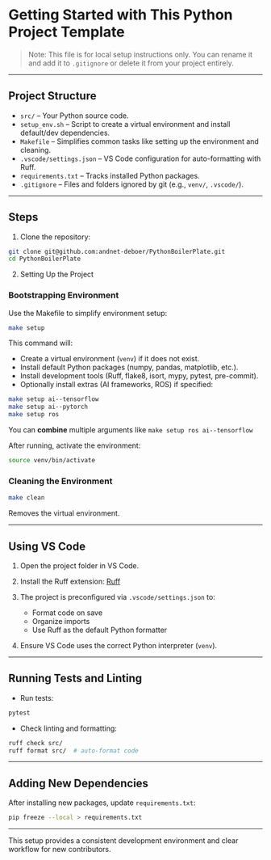 # Getting Started with This Python Project Template

> Note: This file is for local setup instructions only. You can rename it and add it to `.gitignore` or delete it from your project entirely.

---

## Project Structure

* `src/` – Your Python source code.
* `setup_env.sh` – Script to create a virtual environment and install default/dev dependencies.
* `Makefile` – Simplifies common tasks like setting up the environment and cleaning.
* `.vscode/settings.json` – VS Code configuration for auto-formatting with Ruff.
* `requirements.txt` – Tracks installed Python packages.
* `.gitignore` – Files and folders ignored by git (e.g., `venv/`, `.vscode/`).

---

## Steps
1. Clone the repository:

```bash
git clone git@github.com:andnet-deboer/PythonBoilerPlate.git
cd PythonBoilerPlate
```


2. Setting Up the Project

### Bootstrapping Environment

Use the Makefile to simplify environment setup:

```bash
make setup
```

This command will:

* Create a virtual environment (`venv`) if it does not exist.
* Install default Python packages (numpy, pandas, matplotlib, etc.).
* Install development tools (Ruff, flake8, isort, mypy, pytest, pre-commit).
* Optionally install extras (AI frameworks, ROS) if specified:

```bash
make setup ai--tensorflow
make setup ai--pytorch
make setup ros
```
You can **combine** multiple arguments like ```make setup ros ai--tensorflow```

After running, activate the environment:

```bash
source venv/bin/activate
```

### Cleaning the Environment

```bash
make clean
```

Removes the virtual environment.

---

## Using VS Code

1. Open the project folder in VS Code.
2. Install the Ruff extension: [Ruff](https://marketplace.visualstudio.com/items?itemName=charliermarsh.ruff)
3. The project is preconfigured via `.vscode/settings.json` to:

   * Format code on save
   * Organize imports
   * Use Ruff as the default Python formatter
4. Ensure VS Code uses the correct Python interpreter (`venv`).

---

## Running Tests and Linting

* Run tests:

```bash
pytest
```

* Check linting and formatting:

```bash
ruff check src/
ruff format src/  # auto-format code
```

---

## Adding New Dependencies

After installing new packages, update `requirements.txt`:

```bash
pip freeze --local > requirements.txt
```

---

This setup provides a consistent development environment and clear workflow for new contributors.
